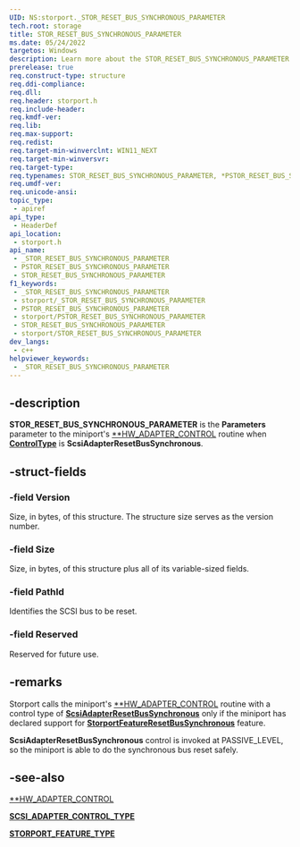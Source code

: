 ```yaml
---
UID: NS:storport._STOR_RESET_BUS_SYNCHRONOUS_PARAMETER
tech.root: storage
title: STOR_RESET_BUS_SYNCHRONOUS_PARAMETER
ms.date: 05/24/2022
targetos: Windows
description: Learn more about the STOR_RESET_BUS_SYNCHRONOUS_PARAMETER structure.
prerelease: true
req.construct-type: structure
req.ddi-compliance: 
req.dll: 
req.header: storport.h
req.include-header: 
req.kmdf-ver: 
req.lib: 
req.max-support: 
req.redist: 
req.target-min-winverclnt: WIN11_NEXT
req.target-min-winversvr: 
req.target-type: 
req.typenames: STOR_RESET_BUS_SYNCHRONOUS_PARAMETER, *PSTOR_RESET_BUS_SYNCHRONOUS_PARAMETER
req.umdf-ver: 
req.unicode-ansi: 
topic_type:
 - apiref
api_type:
 - HeaderDef
api_location:
 - storport.h
api_name:
 - _STOR_RESET_BUS_SYNCHRONOUS_PARAMETER
 - PSTOR_RESET_BUS_SYNCHRONOUS_PARAMETER
 - STOR_RESET_BUS_SYNCHRONOUS_PARAMETER
f1_keywords:
 - _STOR_RESET_BUS_SYNCHRONOUS_PARAMETER
 - storport/_STOR_RESET_BUS_SYNCHRONOUS_PARAMETER
 - PSTOR_RESET_BUS_SYNCHRONOUS_PARAMETER
 - storport/PSTOR_RESET_BUS_SYNCHRONOUS_PARAMETER
 - STOR_RESET_BUS_SYNCHRONOUS_PARAMETER
 - storport/STOR_RESET_BUS_SYNCHRONOUS_PARAMETER
dev_langs:
 - c++
helpviewer_keywords:
 - _STOR_RESET_BUS_SYNCHRONOUS_PARAMETER
---
```


## -description

**STOR_RESET_BUS_SYNCHRONOUS_PARAMETER** is the **Parameters** parameter to the miniport's [**HW_ADAPTER_CONTROL](nc-storport-hw_adapter_control.md) routine when [**ControlType**](ne-storport-scsi_adapter_control_type.md) is **ScsiAdapterResetBusSynchronous**.

## -struct-fields

### -field Version

Size, in bytes, of this structure. The structure size serves as the version number.

### -field Size

Size, in bytes, of this structure plus all of its variable-sized fields.

### -field PathId

Identifies the SCSI bus to be reset.

### -field Reserved

Reserved for future use.

## -remarks

Storport calls the miniport's [**HW_ADAPTER_CONTROL](nc-storport-hw_adapter_control.md) routine with a control type of [**ScsiAdapterResetBusSynchronous**](ne-storport-scsi_adapter_control_type.md) only if the miniport has declared support for [**StorportFeatureResetBusSynchronous**](ne-storport-storport_feature_type.md) feature.

**ScsiAdapterResetBusSynchronous** control is invoked at PASSIVE_LEVEL, so the miniport is able to do the synchronous bus reset safely.

## -see-also

[**HW_ADAPTER_CONTROL](nc-storport-hw_adapter_control.md)

[**SCSI_ADAPTER_CONTROL_TYPE**](ne-storport-scsi_adapter_control_type.md)

[**STORPORT_FEATURE_TYPE**](ne-storport-storport_feature_type.md)
